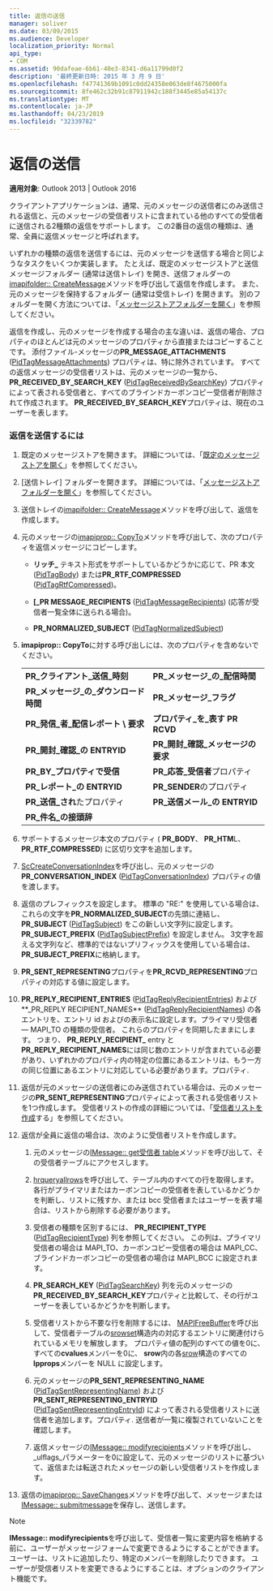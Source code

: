 ```yaml
---
title: 返信の送信
manager: soliver
ms.date: 03/09/2015
ms.audience: Developer
localization_priority: Normal
api_type:
- COM
ms.assetid: 90dafeae-6b61-40e3-8341-d6a11799d0f2
description: '最終更新日時: 2015 年 3 月 9 日'
ms.openlocfilehash: f47741369b1091c0dd24358e063de8f4675000fa
ms.sourcegitcommit: 8fe462c32b91c87911942c188f3445e85a54137c
ms.translationtype: MT
ms.contentlocale: ja-JP
ms.lasthandoff: 04/23/2019
ms.locfileid: "32339782"
---
```

# <a name="sending-a-reply"></a>返信の送信

**適用対象**: Outlook 2013 | Outlook 2016 
  
クライアントアプリケーションは、通常、元のメッセージの送信者にのみ送信される返信と、元のメッセージの受信者リストに含まれている他のすべての受信者に送信される2種類の返信をサポートします。 この2番目の返信の種類は、通常、全員に返信メッセージと呼ばれます。
  
いずれかの種類の返信を送信するには、元のメッセージを送信する場合と同じようなタスクをいくつか実装します。 たとえば、既定のメッセージストアと送信メッセージフォルダー (通常は送信トレイ) を開き、送信フォルダーの[imapifolder:: CreateMessage](imapifolder-createmessage.md)メソッドを呼び出して返信を作成します。 また、元のメッセージを保持するフォルダー (通常は受信トレイ) を開きます。 別のフォルダーを開く方法については、「[メッセージストアフォルダーを開く](opening-a-message-store-folder.md)」を参照してください。
  
返信を作成し、元のメッセージを作成する場合の主な違いは、返信の場合、プロパティのほとんどは元のメッセージのプロパティから直接またはコピーすることです。 添付ファイル-メッセージの**PR_MESSAGE_ATTACHMENTS** ([PidTagMessageAttachments](pidtagmessageattachments-canonical-property.md)) プロパティは、特に除外されています。 すべての返信メッセージの受信者リストは、元のメッセージの一覧から、 **PR_RECEIVED_BY_SEARCH_KEY** ([PidTagReceivedBySearchKey](pidtagreceivedbysearchkey-canonical-property.md)) プロパティによって表される受信者と、すべてのブラインドカーボンコピー受信者が削除されて作成されます。 **PR_RECEIVED_BY_SEARCH_KEY**プロパティは、現在のユーザーを表します。 
  
### <a name="to-send-a-reply"></a>返信を送信するには
  
1. 既定のメッセージストアを開きます。 詳細については、「[既定のメッセージストアを開く](opening-the-default-message-store.md)」を参照してください。
    
2. [送信トレイ] フォルダーを開きます。 詳細については、「[メッセージストアフォルダーを開く](opening-a-message-store-folder.md)」を参照してください。
    
3. 送信トレイの[imapifolder:: CreateMessage](imapifolder-createmessage.md)メソッドを呼び出して、返信を作成します。 
    
4. 元のメッセージの[imapiprop:: CopyTo](imapiprop-copyto.md)メソッドを呼び出して、次のプロパティを返信メッセージにコピーします。 
    
   - **リッチ\_** テキスト形式をサポートしているかどうかに応じて、PR 本文 ([PidTagBody](pidtagbody-canonical-property.md)) または**PR_RTF_COMPRESSED** ([PidTagRtfCompressed](pidtagrtfcompressed-canonical-property.md))。
    
   - **[\_PR MESSAGE_RECIPIENTS** ([PidTagMessageRecipients](pidtagmessagerecipients-canonical-property.md)) (応答が受信者一覧全体に送られる場合)。
    
   - **PR\_NORMALIZED_SUBJECT** ([PidTagNormalizedSubject](pidtagnormalizedsubject-canonical-property.md))
    
5. **imapiprop:: CopyTo**に対する呼び出しには、次のプロパティを含めないでください。
    
    |||
    |:-----|:-----|
    |**PR\_クライアント\_送信\_時刻** <br/> |**PR\_メッセージ\_の\_配信時間** <br/> |
    |**PR\_メッセージ\_の\_ダウンロード時間** <br/> |**PR\_メッセージ\_フラグ** <br/> |
    |**PR\_発信\_者\_配信レポート \ 要求** <br/> |**プロパティ\_を\_表す PR RCVD**  <br/> |
    |**PR\_開封\_確認\_の ENTRYID** <br/> |**PR\_開封\_確認\_メッセージの要求** <br/> |
    |**PR\_BY\_プロパティで受信**  <br/> |**PR\_応答\_受信者**プロパティ  <br/> |
    |**PR\_レポート\_の ENTRYID** <br/> |**PR\_SENDER**のプロパティ  <br/> |
    |**PR\_送信\_され**たプロパティ  <br/> |**PR\_送信メール\_の ENTRYID** <br/> |
    |**PR\_件名\_の接頭辞** <br/> | <br/> |
   
6. サポートするメッセージ本文のプロパティ ( **PR_BODY**、 **PR_HTM**L、 **PR_RTF_COMPRESSED**) に区切り文字を追加します。
    
7. [ScCreateConversationIndex](sccreateconversationindex.md)を呼び出し、元のメッセージの**PR_CONVERSATION_INDEX** ([PidTagConversationIndex](pidtagconversationindex-canonical-property.md)) プロパティの値を渡します。
    
8. 返信のプレフィックスを設定します。 標準の "RE:" を使用している場合は、これらの文字を**PR_NORMALIZED_SUBJECT**の先頭に連結し、 **PR_SUBJECT** ([PidTagSubject](pidtagsubject-canonical-property.md)) をこの新しい文字列に設定します。 **PR_SUBJECT_PREFIX** ([PidTagSubjectPrefix](pidtagsubjectprefix-canonical-property.md)) を設定しません。 3文字を超える文字列など、標準的ではないプリフィックスを使用している場合は、 **PR_SUBJECT_PREFIX**に格納します。 
    
9. **PR_SENT_REPRESENTING**プロパティを**PR_RCVD_REPRESENTING**プロパティの対応する値に設定します。 
    
10. **PR\_REPLY_RECIPIENT_ENTRIES** ([PidTagReplyRecipientEntries](pidtagreplyrecipiententries-canonical-property.md)) および**\_PR_REPLY RECIPIENT_NAMES** ([PidTagReplyRecipientNames](pidtagreplyrecipientnames-canonical-property.md)) の各エントリを、エントリ id およびの表示名に設定します。プライマリ受信者— MAPI_TO の種類の受信者。 これらのプロパティを同期したままにします。 つまり、 **PR_REPLY_RECIPIENT\_** entry と**PR_REPLY_RECIPIENT_NAMES**には同じ数のエントリが含まれている必要があり、いずれかのプロパティ内の特定の位置にあるエントリは、もう一方の同じ位置にあるエントリに対応している必要があります。プロパティ. 
    
11. 返信が元のメッセージの送信者にのみ送信されている場合は、元のメッセージの**PR_SENT_REPRESENTING**プロパティによって表される受信者リストを1つ作成します。 受信者リストの作成の詳細については、「[受信者リストを作成](creating-a-recipient-list.md)する」を参照してください。
    
12. 返信が全員に返信の場合は、次のように受信者リストを作成します。
    
    1. 元のメッセージの[IMessage:: get受信者 table](imessage-getrecipienttable.md)メソッドを呼び出して、その受信者テーブルにアクセスします。 
        
    2. [hrqueryallrows](hrqueryallrows.md)を呼び出して、テーブル内のすべての行を取得します。 各行がプライマリまたはカーボンコピーの受信者を表しているかどうかを判断し、リストに残すか、または bcc 受信者またはユーザーを表す場合は、リストから削除する必要があります。 
        
    3. 受信者の種類を区別するには、 **PR_RECIPIENT_TYPE** ([PidTagRecipientType](pidtagrecipienttype-canonical-property.md)) 列を参照してください。 この列は、プライマリ受信者の場合は MAPI_TO、カーボンコピー受信者の場合は MAPI_CC、ブラインドカーボンコピーの受信者の場合は MAPI_BCC に設定されます。 
        
    4. **PR_SEARCH_KEY** ([PidTagSearchKey](pidtagsearchkey-canonical-property.md)) 列を元のメッセージの**PR_RECEIVED_BY_SEARCH_KEY**プロパティと比較して、その行がユーザーを表しているかどうかを判断します。 
        
    5. 受信者リストから不要な行を削除するには、 [MAPIFreeBuffer](mapifreebuffer.md)を呼び出して、受信者テーブルの[srowset](srowset.md)構造内の対応するエントリに関連付けられているメモリを解放します。 プロパティ値の配列のすべての値を0に、すべての**cvalues**メンバーを0に、 **srow**内の各[srow](srow.md)構造のすべての**lpprops**メンバーを NULL に設定します。 
        
    6. 元のメッセージの**PR\_SENT_REPRESENTING_NAME** ([PidTagSentRepresentingName](pidtagsentrepresentingname-canonical-property.md)) および**PR_SENT_REPRESENTING_ENTRYID** ([PidTagSentRepresentingEntryId](pidtagsentrepresentingentryid-canonical-property.md)) によって表される受信者リストに送信者を追加します。プロパティ. 送信者が一覧に複製されていないことを確認します。
        
    7. 返信メッセージの[IMessage:: modifyrecipients](imessage-modifyrecipients.md)メソッドを呼び出し、 _ulflags_パラメーターを0に設定して、元のメッセージのリストに基づいて、返信または転送されたメッセージの新しい受信者リストを作成します。 
    
13. 返信の[imapiprop:: SaveChanges](imapiprop-savechanges.md)メソッドを呼び出して、メッセージまたは[IMessage:: submitmessage](imessage-submitmessage.md)を保存し、送信します。 
    
> [!NOTE]
> **IMessage:: modifyrecipients**を呼び出して、受信者一覧に変更内容を格納する前に、ユーザーがメッセージフォームで変更できるようにすることができます。 ユーザーは、リストに追加したり、特定のメンバーを削除したりできます。 ユーザーが受信者リストを変更できるようにすることは、オプションのクライアント機能です。 
  

